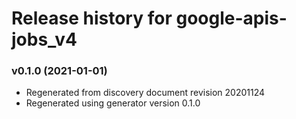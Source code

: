 # Release history for google-apis-jobs_v4

### v0.1.0 (2021-01-01)

* Regenerated from discovery document revision 20201124
* Regenerated using generator version 0.1.0

